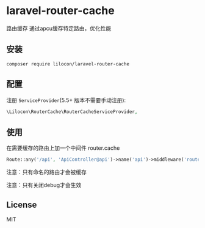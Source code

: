 # laravel-router-cache

路由缓存 通过apcu缓存特定路由，优化性能

## 安装

```shell
composer require lilocon/laravel-router-cache
```

## 配置

注册 `ServiceProvider`(5.5+ 版本不需要手动注册):

```php
\Lilocon\RouterCache\RouterCacheServiceProvider,
```

## 使用

在需要缓存的路由上加一个中间件 router.cache

```php
Route::any('/api', 'ApiController@api')->name('api')->middleware('router.cache');
```

注意：只有命名的路由才会被缓存

注意：只有关闭debug才会生效

## License

MIT